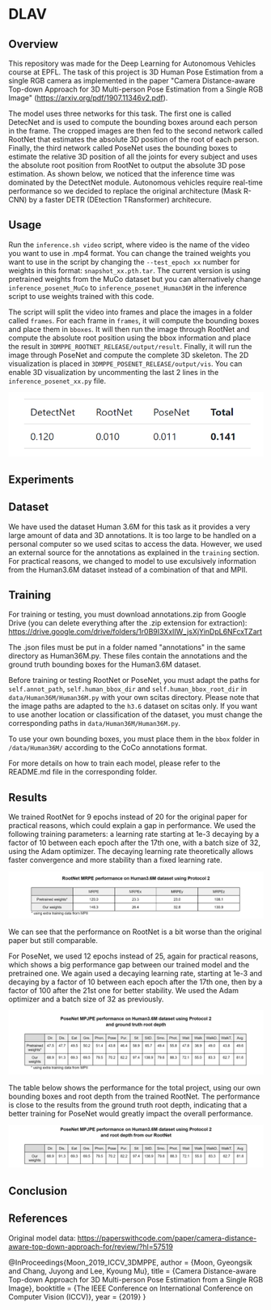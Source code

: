 # DLAV

## Overview

This repository was made for the Deep Learning for Autonomous Vehicles course at EPFL. The task of this project is 3D Human Pose Estimation from a single RGB camera as implemented in the paper "Camera Distance-aware Top-down Approach for 3D Multi-person Pose Estimation from a Single RGB Image" (https://arxiv.org/pdf/1907.11346v2.pdf). 

The model uses three networks for this task. The first one is called DetecNet and is used to compute the bounding boxes around each person in the frame. The cropped images are then fed to the second network called RootNet that estimates the absolute 3D position of the root of each person. Finally, the third network called PoseNet uses the bounding boxes to estimate the relative 3D position of all the joints for every subject and uses the absolute root position from RootNet to output the absolute 3D pose estimation. As shown below, we noticed that the inference time was dominated by the DetectNet module. Autonomous vehicles require real-time performance so we decided to replace the original architecture (Mask R-CNN) by a faster DETR (DEtection TRansformer) architecure. 

## Usage

Run the `inference.sh video` script, where video is the name of the video you want to use in .mp4 format. You can change the trained weights you want to use in the script by changing the `--test_epoch xx` number for weights in this format: `snapshot_xx.pth.tar`. The current version is using pretrained weights from the MuCo dataset but you can alternatively change `inference_posenet_MuCo` to `inference_posenet_Human36M` in the inference script to use weights trained with this code.

The script will split the video into frames and place the images in a folder called `frames`. For each frame in `frames`, it will compute the bounding boxes and place them in `bboxes`. It will then run the image through RootNet and compute the absolute root position using the bbox information and place the result in `3DMPPE_ROOTNET_RELEASE/output/result`. Finally, it will run the image through PoseNet and compute the complete 3D skeleton. The 2D visualization is placed in `3DMPPE_POSENET_RELEASE/output/vis`. You can enable 3D visualization by uncommenting the last 2 lines in the `inference_posenet_xx.py` file. 

<p align="center">
<img src="metrics/inference_time.png">
</p>

## Experiments

## Dataset

We have used the dataset Human 3.6M for this task as it provides a very large amount of data and 3D annotations. It is too large to be handled on a personal computer so we used scitas to access the data. However, we used an external source for the annotations as explained in the `training` section. For practical reasons, we changed to model to use exculsively information from the Human3.6M dataset instead of a combination of that and MPII.

## Training

For training or testing, you must download annotations.zip from Google Drive (you can delete everything after the .zip extension for extraction): https://drive.google.com/drive/folders/1r0B9I3XxIIW_jsXjYinDpL6NFcxTZart

The .json files must be put in a folder named "annotations" in the same directory as Human36M.py. These files contain the annotations and the ground truth bounding boxes for the Human3.6M dataset. 

Before training or testing RootNet or PoseNet, you must adapt the paths for `self.annot_path`, `self.human_bbox_dir` and `self.human_bbox_root_dir` in `data/Human36M/Human36M.py` with your own scitas directory. Please note that the image paths are adapted to the `h3.6` dataset on scitas only. If you want to use another location or classification of the dataset, you must change the corresponding paths in `data/Human36M/Human36M.py`.

To use your own bounding boxes, you must place them in the `bbox` folder in `/data/Human36M/` according to the CoCo annotations format.

For more details on how to train each model, please refer to the README.md file in the corresponding folder.

## Results

We trained RootNet for 9 epochs instead of 20 for the original paper for practical reasons, which could explain a gap in performance. We used the following training parameters: a learning rate starting at 1e-3 decaying by a factor of 10 between each epoch after the 17th one, with a batch size of 32, using the Adam optimizer. The decaying learning rate theoretically allows faster convergence and more stability than a fixed learning rate. 

<p align="center">
<img src="metrics/MRPE_comparison.png">
</p>

We can see that the performance on RootNet is a bit worse than the original paper but still comparable.

For PoseNet, we used 12 epochs instead of 25, again for practical reasons, which shows a big performance gap between our trained model and the pretrained one. We again used a decaying learning rate, starting at 1e-3 and decaying by a factor of 10 between each epoch after the 17th one, then by a factor of 100 after the 21st one for better stability. We used the Adam optimizer and a batch size of 32 as previously.

<p align="center">
<img src="metrics/MPJPE_comparison_posenet.png">
</p>

The table below shows the performance for the total project, using our own bounding boxes and root depth from the trained RootNet. The performance is close to the results from the ground truth root depth, indicating that a better training for PoseNet would greatly impact the overall performance.

<p align="center">
<img src="metrics/MPJPE_comparison_total.png">
</p>



## Conclusion

## References

Original model data: https://paperswithcode.com/paper/camera-distance-aware-top-down-approach-for/review/?hl=57519

@InProceedings{Moon_2019_ICCV_3DMPPE,
author = {Moon, Gyeongsik and Chang, Juyong and Lee, Kyoung Mu},
title = {Camera Distance-aware Top-down Approach for 3D Multi-person Pose Estimation from a Single RGB Image},
booktitle = {The IEEE Conference on International Conference on Computer Vision (ICCV)},
year = {2019}
}

